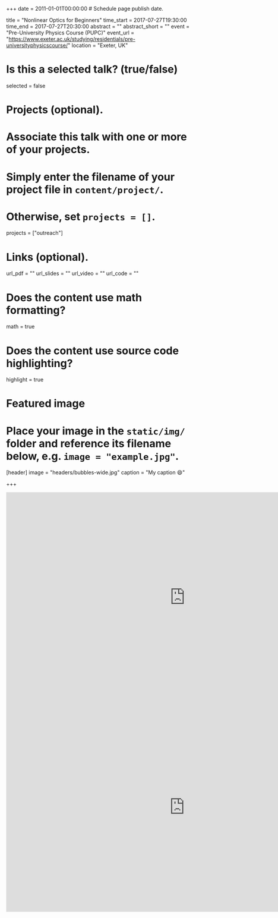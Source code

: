 +++
date = 2011-01-01T00:00:00  # Schedule page publish date.

title = "Nonlinear Optics for Beginners"
time_start = 2017-07-27T19:30:00
time_end = 2017-07-27T20:30:00
abstract = ""
abstract_short = ""
event = "Pre-University Physics Course (PUPC)"
event_url = "https://www.exeter.ac.uk/studying/residentials/pre-universityphysicscourse/"
location = "Exeter, UK"

# Is this a selected talk? (true/false)
selected = false

# Projects (optional).
#   Associate this talk with one or more of your projects.
#   Simply enter the filename of your project file in `content/project/`.
#   Otherwise, set `projects = []`.
projects = ["outreach"]

# Links (optional).
url_pdf = ""
url_slides = ""
url_video = ""
url_code = ""

# Does the content use math formatting?
math = true

# Does the content use source code highlighting?
highlight = true

# Featured image
# Place your image in the `static/img/` folder and reference its filename below, e.g. `image = "example.jpg"`.
[header]
image = "headers/bubbles-wide.jpg"
caption = "My caption :smile:"

+++

<iframe src="https://onedrive.live.com/embed?cid=19DDD156966748AF&amp;resid=19DDD156966748AF%211341&amp;authkey=ADnuJK5qnBs3ygM&amp;em=2&amp;wdAr=1.7777777777777777" width="962px" height="565px" frameborder="0">This is an embedded <a target="_blank" href="https://office.com">Microsoft Office</a> presentation, powered by <a target="_blank" href="https://office.com/webapps">Office Online</a>.</iframe>

<iframe src="https://onedrive.live.com/embed?cid=19DDD156966748AF&amp;resid=19DDD156966748AF%211340&amp;authkey=AE2RN97Ho6zSL9M&amp;em=2&amp;wdAr=1.773611111111111" width="960px" height="565px" frameborder="0">This is an embedded <a target="_blank" href="https://office.com">Microsoft Office</a> presentation, powered by <a target="_blank" href="https://office.com/webapps">Office Online</a>.</iframe>



